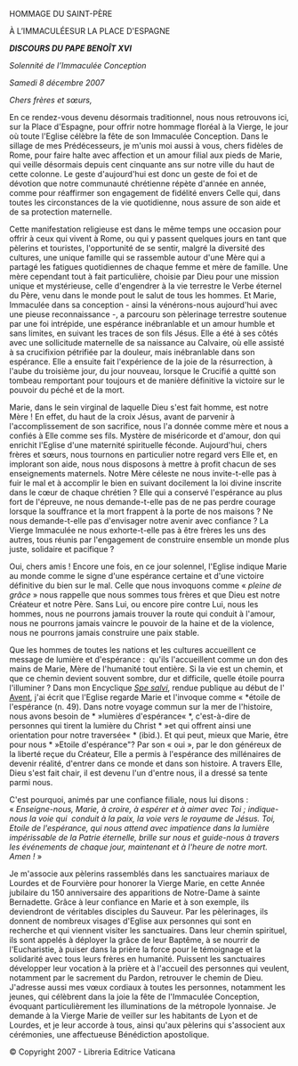 HOMMAGE DU SAINT-PÈRE

À L’IMMACULÉESUR LA PLACE D'ESPAGNE

***DISCOURS DU PAPE BENOÎT XVI***

*Solennité de l’Immaculée Conception*

*Samedi 8 décembre 2007*

*Chers frères et sœurs,*

En ce rendez-vous devenu désormais traditionnel, nous nous retrouvons ici, sur la Place d'Espagne, pour offrir notre hommage floréal à la Vierge, le jour où toute l'Eglise célèbre la fête de son Immaculée Conception. Dans le sillage de mes Prédécesseurs, je m'unis moi aussi à vous, chers fidèles de Rome, pour faire halte avec affection et un amour filial aux pieds de Marie, qui veille désormais depuis cent cinquante ans sur notre ville du haut de cette colonne. Le geste d'aujourd'hui est donc un geste de foi et de dévotion que notre communauté chrétienne répète d'année en année, comme pour réaffirmer son engagement de fidélité envers Celle qui, dans toutes les circonstances de la vie quotidienne, nous assure de son aide et de sa protection maternelle.

Cette manifestation religieuse est dans le même temps une occasion pour offrir à ceux qui vivent à Rome, ou qui y passent quelques jours en tant que pèlerins et touristes, l'opportunité de se sentir, malgré la diversité des cultures, une unique famille qui se rassemble autour d'une Mère qui a partagé les fatigues quotidiennes de chaque femme et mère de famille. Une mère cependant tout à fait particulière, choisie par Dieu pour une mission unique et mystérieuse, celle d'engendrer à la vie terrestre le Verbe éternel du Père, venu dans le monde pout le salut de tous les hommes. Et Marie, Immaculée dans sa conception - ainsi la vénérons-nous aujourd'hui avec une pieuse reconnaissance -, a parcouru son pèlerinage terrestre soutenue par une foi intrépide, une espérance inébranlable et un amour humble et sans limites, en suivant les traces de son fils Jésus. Elle a été à ses côtés avec une sollicitude maternelle de sa naissance au Calvaire, où elle assisté à sa crucifixion pétrifiée par la douleur, mais inébranlable dans son espérance. Elle a ensuite fait l'expérience de la joie de la résurrection, à l'aube du troisième jour, du jour nouveau, lorsque le Crucifié a quitté son tombeau remportant pour toujours et de manière définitive la victoire sur le pouvoir du péché et de la mort.

Marie, dans le sein virginal de laquelle Dieu s'est fait homme, est notre Mère ! En effet, du haut de la croix Jésus, avant de parvenir à l'accomplissement de son sacrifice, nous l'a donnée comme mère et nous a confiés à Elle comme ses fils. Mystère de miséricorde et d'amour, don qui enrichit l'Eglise d'une maternité spirituelle féconde. Aujourd'hui, chers frères et sœurs, nous tournons en particulier notre regard vers Elle et, en implorant son aide, nous nous disposons à mettre à profit chacun de ses enseignements maternels. Notre Mère céleste ne nous invite-t-elle pas à fuir le mal et à accomplir le bien en suivant docilement la loi divine inscrite dans le cœur de chaque chrétien ? Elle qui a conservé l'espérance au plus fort de l'épreuve, ne nous demande-t-elle pas de ne pas perdre courage lorsque la souffrance et la mort frappent à la porte de nos maisons ? Ne nous demande-t-elle pas d'envisager notre avenir avec confiance ? La Vierge Immaculée ne nous exhorte-t-elle pas à être frères les uns des autres, tous réunis par l'engagement de construire ensemble un monde plus juste, solidaire et pacifique ?

Oui, chers amis ! Encore une fois, en ce jour solennel, l'Eglise indique Marie au monde comme le signe d'une espérance certaine et d'une victoire définitive du bien sur le mal. Celle que nous invoquons comme « *pleine de grâce* » nous rappelle que nous sommes tous frères et que Dieu est notre Créateur et notre Père. Sans Lui, ou encore pire contre Lui, nous les hommes, nous ne pourrons jamais trouver la route qui conduit à l'amour, nous ne pourrons jamais vaincre le pouvoir de la haine et de la violence, nous ne pourrons jamais construire une paix stable.

Que les hommes de toutes les nations et les cultures accueillent ce message de lumière et d'espérance :  qu'ils l'accueillent comme un don des mains de Marie, Mère de l'humanité tout entière. Si la vie est un chemin, et que ce chemin devient souvent sombre, dur et difficile, quelle étoile pourra l'illuminer ? Dans mon Encyclique *[Spe salvi](/content/benedict-xvi/fr/encyclicals/documents/hf_ben-xvi_enc_20071130_spe-salvi.html)*, rendue publique au début de l' [Avent](http://www.vatican.va/liturgical_year/advent/2007/avvento_2007_fr.html), j'ai écrit que l'Eglise regarde Marie et l'invoque comme « *étoile de l'espérance (n. 49). Dans notre voyage commun sur la mer de l'histoire, nous avons besoin de * »lumières d'espérance« *, c'est-à-dire de personnes qui tirent la lumière du Christ * »et qui offrent ainsi une orientation pour notre traversée« * (ibid.). Et qui peut, mieux que Marie, être pour nous * »Etoile d'espérance"? Par son « oui », par le don généreux de la liberté reçue du Créateur, Elle a permis à l'espérance des millénaires de devenir réalité, d'entrer dans ce monde et dans son histoire. A travers Elle, Dieu s'est fait chair, il est devenu l'un d'entre nous, il a dressé sa tente parmi nous.

C'est pourquoi, animés par une confiance filiale, nous lui disons :  « *Enseigne-nous, Marie, à croire, à espérer et à aimer avec Toi ; indique-nous la voie qui  conduit à la paix, la voie vers le royaume de Jésus. Toi, Etoile de l'espérance, qui nous attend avec impatience dans la lumière impérissable de la Patrie éternelle, brille sur nous et guide-nous à travers les événements de chaque jour, maintenant et à l'heure de notre mort. Amen !* »

Je m'associe aux pèlerins rassemblés dans les sanctuaires mariaux de Lourdes et de Fourvière pour honorer la Vierge Marie, en cette Année jubilaire du 150 anniversaire des apparitions de Notre-Dame à sainte Bernadette. Grâce à leur confiance en Marie et à son exemple, ils deviendront de véritables disciples du Sauveur. Par les pèlerinages, ils donnent de nombreux visages d'Eglise aux personnes qui sont en recherche et qui viennent visiter les sanctuaires. Dans leur chemin spirituel, ils sont appelés à déployer la grâce de leur Baptême, à se nourrir de l'Eucharistie, à puiser dans la prière la force pour le témoignage et la solidarité avec tous leurs frères en humanité. Puissent les sanctuaires développer leur vocation à la prière et à l'accueil des personnes qui veulent, notamment par le sacrement du Pardon, retrouver le chemin de Dieu. J'adresse aussi mes vœux cordiaux à toutes les personnes, notamment les jeunes, qui célèbrent dans la joie la fête de l'Immaculée Conception, évoquant particulièrement les illuminations de la métropole lyonnaise. Je demande à la Vierge Marie de veiller sur les habitants de Lyon et de Lourdes, et je leur accorde à tous, ainsi qu'aux pèlerins qui s'associent aux cérémonies, une affectueuse Bénédiction apostolique.

© Copyright 2007 - Libreria Editrice Vaticana